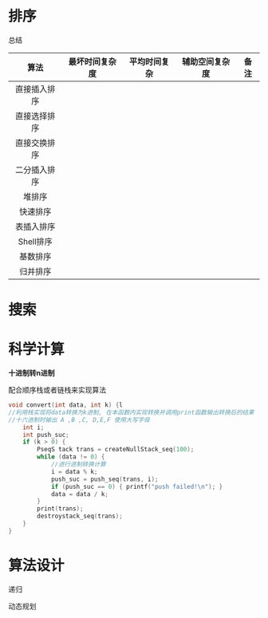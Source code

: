 # 排序

总结

|     算法     | 最坏时间复杂度 | 平均时间复杂 | 辅助空间复杂度 | 备注 |
| :----------: | :------------: | :----------: | :------------: | :--: |
| 直接插入排序 |                |              |                |      |
| 直接选择排序 |                |              |                |      |
| 直接交换排序 |                |              |                |      |
| 二分插入排序 |                |              |                |      |
|    堆排序    |                |              |                |      |
|   快速排序   |                |              |                |      |
|  表插入排序  |                |              |                |      |
|  Shell排序   |                |              |                |      |
|   基数排序   |                |              |                |      |
|   归并排序   |                |              |                |      |

# 搜索

# 科学计算

**十进制转n进制**

配合顺序栈或者链栈来实现算法

```c
void convert(int data, int k) {l
//利用栈实现将data转换为k进制, 在本函数内实现转换并调用print函数输出转换后的结果
//十六进制时输出 A ,B ,C, D,E,F 使用大写字母
    int i;
    int push_suc;
    if (k > 0) {
        PseqS tack trans = createNullStack_seq(100);
        while (data != 0) {
            //进行进制转换计算
            i = data % k;
            push_suc = push_seq(trans, i);
            if (push_suc == 0) { printf("push failed!\n"); }
            data = data / k;
        }
        print(trans);
        destroystack_seq(trans);
    }
}
```

# 算法设计

递归

动态规划
